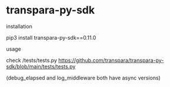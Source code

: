 # transpara-py-sdk
installation 


pip3 install transpara-py-sdk==0.11.0


usage

check /tests/tests.py
https://github.com/transpara/transpara-py-sdk/blob/main/tests/tests.py

(debug_elapsed and log_middleware both have async versions)
